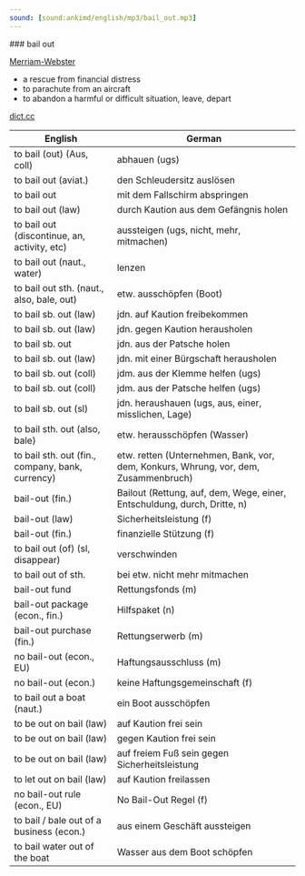 ```yaml
---
sound: [sound:ankimd/english/mp3/bail_out.mp3]
---
```


\### bail out

[Merriam-Webster](https://www.merriam-webster.com/dictionary/bail+out)

- a rescue from financial distress
- to parachute from an aircraft
- to abandon a harmful or difficult situation, leave, depart

[dict.cc](https://www.dict.cc/bail+out)

| English        | German       |
| -------------- | ------------ |
| to bail (out) (Aus, coll) | abhauen (ugs) |
| to bail out (aviat.) | den Schleudersitz auslösen |
| to bail out | mit dem Fallschirm abspringen |
| to bail out (law) | durch Kaution aus dem Gefängnis holen |
| to bail out (discontinue, an, activity, etc) | aussteigen (ugs, nicht, mehr, mitmachen) |
| to bail out (naut., water) | lenzen |
| to bail out sth. (naut., also, bale, out) | etw. ausschöpfen (Boot) |
| to bail sb. out (law) | jdn. auf Kaution freibekommen |
| to bail sb. out (law) | jdn. gegen Kaution herausholen |
| to bail sb. out | jdn. aus der Patsche holen |
| to bail sb. out (law) | jdn. mit einer Bürgschaft herausholen |
| to bail sb. out (coll) | jdm. aus der Klemme helfen (ugs) |
| to bail sb. out (coll) | jdm. aus der Patsche helfen (ugs) |
| to bail sb. out (sl) | jdn. heraushauen (ugs, aus, einer, misslichen, Lage) |
| to bail sth. out (also, bale) | etw. herausschöpfen (Wasser) |
| to bail sth. out (fin., company, bank, currency) | etw. retten (Unternehmen, Bank, vor, dem, Konkurs, Whrung, vor, dem, Zusammenbruch) |
| bail-out (fin.) | Bailout (Rettung, auf, dem, Wege, einer, Entschuldung, durch, Dritte, n) |
| bail-out (law) | Sicherheitsleistung (f) |
| bail-out (fin.) | finanzielle Stützung (f) |
| to bail out (of) (sl, disappear) | verschwinden |
| to bail out of sth. | bei etw. nicht mehr mitmachen |
| bail-out fund | Rettungsfonds (m) |
| bail-out package (econ., fin.) | Hilfspaket (n) |
| bail-out purchase (fin.) | Rettungserwerb (m) |
| no bail-out (econ., EU) | Haftungsausschluss (m) |
| no bail-out (econ.) | keine Haftungsgemeinschaft (f) |
| to bail out a boat (naut.) | ein Boot ausschöpfen |
| to be out on bail (law) | auf Kaution frei sein |
| to be out on bail (law) | gegen Kaution frei sein |
| to be out on bail (law) | auf freiem Fuß sein gegen Sicherheitsleistung |
| to let out on bail (law) | auf Kaution freilassen |
| no bail-out rule (econ., EU) | No Bail-Out Regel (f) |
| to bail / bale out of a business (econ.) | aus einem Geschäft aussteigen |
| to bail water out of the boat | Wasser aus dem Boot schöpfen |
